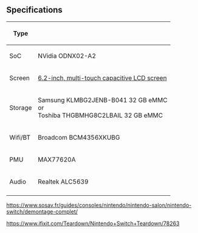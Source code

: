 ## Specifications

<table>
<thead>
<tr class="header">
<th><p>Type</p></th>
<th></th>
</tr>
</thead>
<tbody>
<tr class="odd">
<td><p>SoC</p></td>
<td><p>NVidia ODNX02-A2</p></td>
</tr>
<tr class="even">
<td><p>Screen</p></td>
<td><p><a href="http://www.nintendo.com/switch/features/tech-specs/#switch-section">6.2-inch, multi-touch capacitive LCD screen</a></p></td>
</tr>
<tr class="odd">
<td><p>Storage</p></td>
<td><p>Samsung KLMBG2JENB-B041 32 GB eMMC<br />
or<br />
Toshiba THGBMHG8C2LBAIL 32 GB eMMC</p></td>
</tr>
<tr class="even">
<td><p>Wifi/BT</p></td>
<td><p>Broadcom BCM4356XKUBG</p></td>
</tr>
<tr class="odd">
<td><p>PMU</p></td>
<td><p>MAX77620A</p></td>
</tr>
<tr class="even">
<td><p>Audio</p></td>
<td><p>Realtek ALC5639</p></td>
</tr>
<tr class="odd">
<td></td>
<td></td>
</tr>
</tbody>
</table>

<https://www.sosav.fr/guides/consoles/nintendo/nintendo-salon/nintendo-switch/demontage-complet/>

<https://www.ifixit.com/Teardown/Nintendo+Switch+Teardown/78263>
